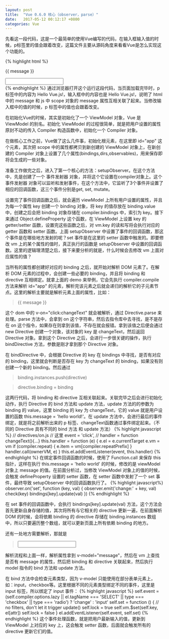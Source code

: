 ```yaml
---
layout: post
title:  "Vue 0.6.0 核心（observer，parse）"
date:   2017-05-12 00:12:17 +0800
categories: Vue
---
```


先看这一段代码，这是一个最简单的使用Vue编写的代码，在输入框输入值的时候，p标签里的值会跟着改变，这篇文件主要从源码角度来看看Vue是怎么实现这个功能的。

{% highlight html %}
<div id="app">
    <p v-on="click:changeText">{{ message }}</p>
    <input v-model="message">
</div>
<script type="text/javascript">
    new Vue({
        el: '#app',
        scope: {
            message: 'Hello Vue.js!',
            changeText: function () {
                this.message = 'hello world!'
            }
        }
    });
</script>
{% endhighlight %}
通过浏览器打开这个运行这段代码，当页面加载完毕时，p标签中的内容为 Hello Vue.js!，输入框中的内容也是 Hello Vue.js!，说明了 html 中的 message 和 js 中 scope 对象的 message 属性互相关联了起来。当修改输入框中的值的时候，p 标签中的值也会跟着改变。

在初始化Vue的时候，其实是初始化了一个 ViewModel 对象，Vue 是 ViewModel 的别名。初始化 ViewModel 的过程很简单，就是把用户设置的属性原封不动的传入 Compiler 构造函数中，初始化一个 Compiler 对象。

在做核心工作之前，Vue做了这么几件事，初始化根元素，在这里即 id="app" 这个元素，其次把 scope 中的属性都拷贝到新创建的 ViewModel 对象上，在新创建的 Compiler 对象上设置了几个属性(bindings,dirs,observables)，用来保存即将会生成的一些对象。

准备工作做完之后，进入了第一个核心的方法：setupObserver。在这个方法中，先是创建了一个 事件发射器 对象，并将这个它设置在compiler对象上。这个 事件发射器 对象可以监听和发射事件，在这个方法中，它监听了3个事件并设置了相应的回调函数，这三个事件分别是get, set, mutate。

设置完了事件回调函数之后，就会遍历 viewModel 上所有用户设置的属性，并且为每一个属性 key 创建一个 binding 对象，将 key 的值存放在 binding.value 中，创建之后会把 binding 对象存储在 compiler.bindings 中，索引为 key。接下来通过 Object.defineProperty 这个函数，在 ViewModel 上设置 key 的 getter/setter 函数，设置完这些函数之后，对 vm.key 的读和写将会执行对应的 getter 函数和 setter 函数。上面 setupObserver 中设置了事件的回调函数，那这个事件是在哪些地方发射的呢？set 事件是在这里的 setter 函数中触发的。即要修改 vm 上的某个属性的值时，真正执行的函数是 setupObserver 中设置的回调函数。这里的逻辑理清楚之后，接下来要分析的就是，什么时候会去修改 vm 上面对应属性的值？

当所有的属性都创建好对应的 binding 之后，就开始对解析 DOM 元素了。在解析 DOM 元素的过程中，会创建一些必要的 binding，并且将 binding 和 directive 互相绑定。就拿上面的 demo 来举例，它会先执行 compiler.compile 方法来解析 id="app" 的元素，解析完该元素之后就会递归的解析它的子元素节点。这里的解析主要就是解析元素上面的属性，比如：
> <p v-on="click:changeText">{{ message }}</p>

这个 dom 中的 v-on="click:changeText" 就会被解析，通过 Directive.parse 来处理。parse 方法中，会拿到 on 这个字符串，然后去指令库中去寻找，是不是存在 on 这个指令，如果存在则拿到该值，不存在就会报错。拿到该值之后便会通过 new Directive 创建一个对象，该对象的 key 是 changeText，然后返回 Directive 对象。拿到这个 Directive 之后，会进行一步很关键的操作，执行 bindDirective 方法，参数是刚才拿到那个 Directive 对象。

在 bindDirective 中，会根据 Directive 的 key 在 bindings 中寻找，是否有对应的 binding，这里就会判断是否存在 key 为 changeText 的 binding，如果没有则创建一个新的 binding。然后通过

> binding.instances.push(directive)

> directive.binding = binding

这两行代码，将 binding 和 directive 互相关联起来。关联完毕之后会进行初始化动作，执行 Directive 的 bind 方法和 update 方法，update 方法的的参数为 binding 的 value，这里 binding 的 key 为 changeText，它的 value 就是用户设置的函数 this.message = 'hello world!'。在 update 方法中，会进行最后的事件绑定，就是将之前解析出来的 p 标签、changeText函数通过事件绑定起来。（不同的 Directive 具有不同的 bind 方法 和 update 方法）
{% highlight javascript %}
// directives/on.js 
// 这里 event = 'click', 
// handler = function changeText(){...}
this.handler = function (e) {
    e.el = e.currentTarget
    e.vm = vm
    if (compiler.repeat) {
        e.item = vm[compiler.repeatPrefix]
    }
    handler.call(ownerVM, e)
}
this.el.addEventListener(event, this.handler)
{% endhighlight %}
在绑定事件回调函数的时候，使用了 Function.call 来保存 this 指针，这样在执行 this.message = 'hello world' 的时候，修改的是 viewModel 对象上 message 的值。在前面分析过，当修改 ViewModel 对象上的值的时候，会触发 defineProperty 设置的 setter 函数，在 setter 函数中发射了一个 set 事件，最终导致 setupObserver 中的回调函数执行了。
{% highlight javascript%}
observer.on('set', function (key, val) {
    observer.emit('change:' + key, val)
    check(key)
    bindings[key].update(val)
})
{% endhighlight %}

在 set 事件的回调函数中，会执行 bindings[key].update(val) 方法，这个方法会首先更新自身存储的值，其次将所有与它相关的 directive 更新一遍，在前面解析 DOM 的时候，会将依赖 binding 的 directive 存储在 binding.instances 数组中，所以只要遍历整个数组，就可以更新页面上所有依赖 binding 的地方。

还有一处地方需要解析，那就是
> <input v-model="message">

解析流程和上面一样，解析属性拿到 v-model="message"，然后在 vm 上查找是否有 message 的属性，然后把 binding 和 directive 关联起来，然后执行 model 指令的 bind 方法和 update 方法。

在 bind 方法中会检查元素类型，因为 v-model 只能使用在部分表单元素上，如：input，checkbox等。这里根据不同的元素类型绑定不同的事件，这里是 input 标签，所以绑定了 input 事件：
{% highlight javascript %}
self.event = (self.compiler.options.lazy ||
    el.tagName === 'SELECT' ||
    type === 'checkbox' ||
    type === 'radio')
        ? 'change'
        : 'input'
self.set = function () {
    // no filters, don't let it trigger update()
    self.lock = true
    self.vm.$set(self.key, el[attr])
    self.lock = false
}
el.addEventListener(self.event, self.set)
{% endhighlight %}
这个事件处理函数，就是把用户最新输入的值，更新到 ViewModel 上对应的 key 上，这会触发 setter 函数，后面就会触发所有的 directive 更新它们的值。

